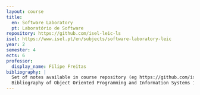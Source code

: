 ```yaml
---
layout: course
title:
  en: Software Laboratory
  pt: Laboratório de Software
repository: https://github.com/isel-leic-ls
isel: https://www.isel.pt/en/subjects/software-laboratory-leic
year: 2
semester: 4
ects: 6
professor: 
  display_name: Filipe Freitas
bibliography: |
  Set of notes available in course repository (eg https://github.com/isel-leic-ls/1920-2-common/wiki), including references to external content, also publicly accessible (eg S. Chacon, B. Straub, “Pro Git”, Apress, 2018).
  Bibliography of Object Oriented Programming and Information Systems 1 courses.
---
```

